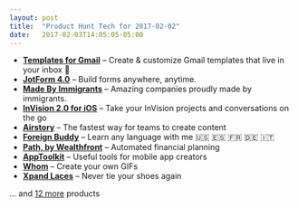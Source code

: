 ```yaml
---
layout: post
title:  "Product Hunt Tech for 2017-02-02"
date:   2017-02-03T14:05:05-05:00
---
```


* **[Templates for Gmail](https://www.producthunt.com/posts/templates-for-gmail?utm_campaign=producthunt-api&utm_medium=api&utm_source=Application%3A+Daily+Digest+RSS+%28ID%3A+3202%29)** – Create & customize Gmail templates that live in your inbox 💌
* **[JotForm 4.0](https://www.producthunt.com/posts/jotform-4-0-2?utm_campaign=producthunt-api&utm_medium=api&utm_source=Application%3A+Daily+Digest+RSS+%28ID%3A+3202%29)** – Build forms anywhere, anytime.
* **[Made By Immigrants](https://www.producthunt.com/posts/made-by-immigrants?utm_campaign=producthunt-api&utm_medium=api&utm_source=Application%3A+Daily+Digest+RSS+%28ID%3A+3202%29)** – Amazing companies proudly made by immigrants.
* **[InVision 2.0 for iOS](https://www.producthunt.com/posts/invision-2-0-for-ios?utm_campaign=producthunt-api&utm_medium=api&utm_source=Application%3A+Daily+Digest+RSS+%28ID%3A+3202%29)** – Take your InVision projects and conversations on the go
* **[Airstory](https://www.producthunt.com/posts/airstory-2?utm_campaign=producthunt-api&utm_medium=api&utm_source=Application%3A+Daily+Digest+RSS+%28ID%3A+3202%29)** – The fastest way for teams to create content
* **[Foreign Buddy](https://www.producthunt.com/posts/foreign-buddy?utm_campaign=producthunt-api&utm_medium=api&utm_source=Application%3A+Daily+Digest+RSS+%28ID%3A+3202%29)** – Learn any language with me 🇺🇸 🇪🇸 🇫🇷 🇩🇪 🇮🇹
* **[Path, by Wealthfront](https://www.producthunt.com/posts/path-by-wealthfront?utm_campaign=producthunt-api&utm_medium=api&utm_source=Application%3A+Daily+Digest+RSS+%28ID%3A+3202%29)** – Automated financial planning
* **[AppToolkit](https://www.producthunt.com/posts/apptoolkit?utm_campaign=producthunt-api&utm_medium=api&utm_source=Application%3A+Daily+Digest+RSS+%28ID%3A+3202%29)** – Useful tools for mobile app creators
* **[Whom](https://www.producthunt.com/posts/whom?utm_campaign=producthunt-api&utm_medium=api&utm_source=Application%3A+Daily+Digest+RSS+%28ID%3A+3202%29)** – Create your own GIFs
* **[Xpand Laces](https://www.producthunt.com/posts/xpand-laces?utm_campaign=producthunt-api&utm_medium=api&utm_source=Application%3A+Daily+Digest+RSS+%28ID%3A+3202%29)** – Never tie your shoes again

… and [12 more](https://www.producthunt.com/tech) products